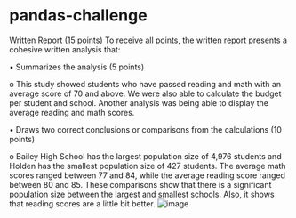 # pandas-challenge
Written Report (15 points)
To receive all points, the written report presents a cohesive written analysis that:

•	Summarizes the analysis (5 points)
  
  o	This study showed students who have passed reading and math with an average score of 70 and above. We were also able to calculate the       budget per student and school. Another analysis was being able to display the average reading and math scores.

•	Draws two correct conclusions or comparisons from the calculations (10 points)
  
  o	Bailey High School has the largest population size of 4,976 students and Holden has the smallest population size of 427 students. The       average math scores ranged between 77 and 84, while the average reading score ranged between 80 and 85. These comparisons show that         there is a significant population size between the largest and smallest schools. Also, it shows that reading scores are a little bit        better.
![image](https://github.com/allen048/pandas-challenge/assets/143147687/5de987c6-9e95-4049-9501-c0eb12da1412)
